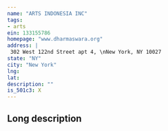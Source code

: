 ```yaml
---
name: "ARTS INDONESIA INC"
tags:
- arts
ein: 133155786
homepage: "www.dharmaswara.org"
address: |
 302 West 122nd Street apt 4, \nNew York, NY 10027
state: "NY"
city: "New York"
lng: 
lat: 
description: ""
is_501c3: X
---
```


## Long description



